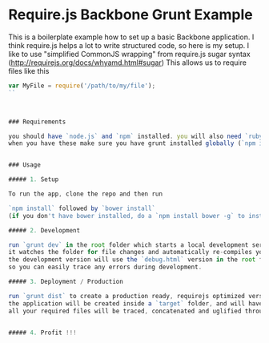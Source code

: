 # Require.js Backbone Grunt Example

This is a boilerplate example how to set up a basic Backbone application.
I think require.js helps a lot to write structured code, so here is my setup.
I like to use "simplified CommonJS wrapping" from require.js sugar syntax (http://requirejs.org/docs/whyamd.html#sugar)
This allows us to require files like this
```javascript
var MyFile = require('/path/to/my/file');
``



### Requirements

you should have `node.js` and `npm` installed. you will also need `ruby` and `compass` installed to compile the sass (`gem install compass`).
when you have these make sure you have grunt installed globally (`npm install -g grunt-cli`).


### Usage

##### 1. Setup

To run the app, clone the repo and then run

`npm install` followed by `bower install`
(if you don't have bower installed, do a `npm install bower -g` to install bower globally)

##### 2. Development

run `grunt dev` in the root folder which starts a local development server on port 8000.
it watches the folder for file changes and automatically re-compiles your SASS and Handlebars templates
the development version will use the `debug.html` version in the root folder, and include all your .js files seperately,
so you can easily trace any errors during development.

##### 3. Deployment / Production

run `grunt dist` to create a production ready, requirejs optimized version of your application.
the application will be created inside a `target` folder, and will have a minified `styles.css` and `app.js` file.
all your required files will be traced, concatenated and uglified through require.js optimizer.


##### 4. Profit !!!





